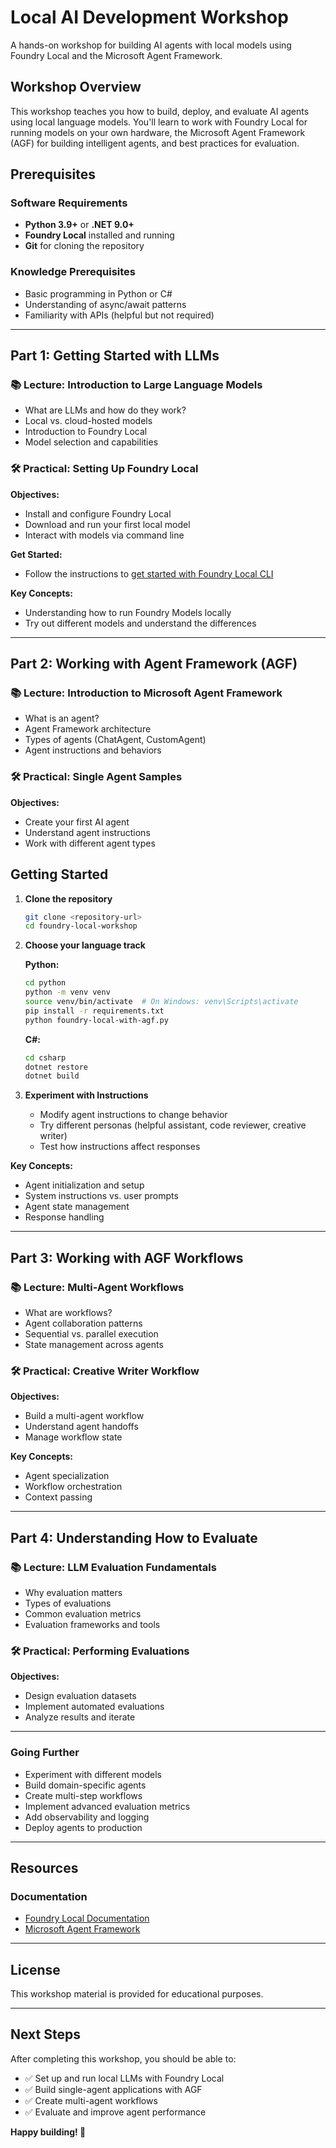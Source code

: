 # Local AI Development Workshop

A hands-on workshop for building AI agents with local models using Foundry Local and the Microsoft Agent Framework.

## Workshop Overview

This workshop teaches you how to build, deploy, and evaluate AI agents using local language models. You'll learn to work with Foundry Local for running models on your own hardware, the Microsoft Agent Framework (AGF) for building intelligent agents, and best practices for evaluation.

## Prerequisites

### Software Requirements
- **Python 3.9+** or **.NET 9.0+**
- **Foundry Local** installed and running
- **Git** for cloning the repository

### Knowledge Prerequisites
- Basic programming in Python or C#
- Understanding of async/await patterns
- Familiarity with APIs (helpful but not required)


---

## Part 1: Getting Started with LLMs

### 📚 Lecture: Introduction to Large Language Models
- What are LLMs and how do they work?
- Local vs. cloud-hosted models
- Introduction to Foundry Local
- Model selection and capabilities

### 🛠️ Practical: Setting Up Foundry Local

**Objectives:**
- Install and configure Foundry Local
- Download and run your first local model
- Interact with models via command line

**Get Started:**
- Follow the instructions to [get started with Foundry Local CLI](https://learn.microsoft.com/en-us/azure/ai-foundry/foundry-local/get-started)


**Key Concepts:**
- Understanding how to run Foundry Models locally
- Try out different models and understand the differences

---

## Part 2: Working with Agent Framework (AGF)

### 📚 Lecture: Introduction to Microsoft Agent Framework
- What is an agent?
- Agent Framework architecture
- Types of agents (ChatAgent, CustomAgent)
- Agent instructions and behaviors

### 🛠️ Practical: Single Agent Samples

**Objectives:**
- Create your first AI agent
- Understand agent instructions
- Work with different agent types


## Getting Started

1. **Clone the repository**
   ```bash
   git clone <repository-url>
   cd foundry-local-workshop
   ```

2. **Choose your language track**
   
   **Python:**
   ```bash
   cd python
   python -m venv venv
   source venv/bin/activate  # On Windows: venv\Scripts\activate
   pip install -r requirements.txt
   python foundry-local-with-agf.py
   ```
   
   **C#:**
   ```bash
   cd csharp
   dotnet restore
   dotnet build
   ```

3. **Experiment with Instructions**
   - Modify agent instructions to change behavior
   - Try different personas (helpful assistant, code reviewer, creative writer)
   - Test how instructions affect responses

**Key Concepts:**
- Agent initialization and setup
- System instructions vs. user prompts
- Agent state management
- Response handling

---

## Part 3: Working with AGF Workflows

### 📚 Lecture: Multi-Agent Workflows
- What are workflows?
- Agent collaboration patterns
- Sequential vs. parallel execution
- State management across agents

### 🛠️ Practical: Creative Writer Workflow

**Objectives:**
- Build a multi-agent workflow
- Understand agent handoffs
- Manage workflow state

**Key Concepts:**
- Agent specialization
- Workflow orchestration
- Context passing

---

## Part 4: Understanding How to Evaluate

### 📚 Lecture: LLM Evaluation Fundamentals
- Why evaluation matters
- Types of evaluations
- Common evaluation metrics
- Evaluation frameworks and tools

### 🛠️ Practical: Performing Evaluations

**Objectives:**
- Design evaluation datasets
- Implement automated evaluations
- Analyze results and iterate

---

### Going Further
- Experiment with different models
- Build domain-specific agents
- Create multi-step workflows
- Implement advanced evaluation metrics
- Add observability and logging
- Deploy agents to production

---

## Resources

### Documentation
- [Foundry Local Documentation](https://github.com/microsoft/foundry-local)
- [Microsoft Agent Framework](https://learn.microsoft.com/en-us/agent-framework/)

---

## License

This workshop material is provided for educational purposes.

---

## Next Steps

After completing this workshop, you should be able to:
- ✅ Set up and run local LLMs with Foundry Local
- ✅ Build single-agent applications with AGF
- ✅ Create multi-agent workflows
- ✅ Evaluate and improve agent performance

**Happy building! 🚀**
